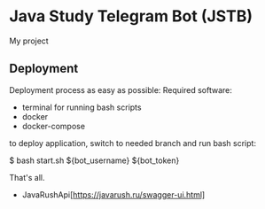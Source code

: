 # Java Study Telegram Bot (JSTB)
My project

## Deployment
Deployment process as easy as possible:
Required software:
- terminal for running bash scripts
- docker
- docker-compose

to deploy application, switch to needed branch and run bash script:

$ bash start.sh ${bot_username} ${bot_token}

That's all.

* JavaRushApi[https://javarush.ru/swagger-ui.html]
